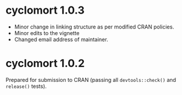 # cyclomort 1.0.3

* Minor change in linking structure as per modified CRAN policies. 
* Minor edits to the vignette
* Changed email address of maintainer. 

# cyclomort 1.0.2

Prepared for submission to CRAN (passing all `devtools::check()` and `release()` tests). 
